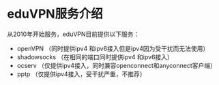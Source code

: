 # eduVPN服务介绍
从2010年开始服务，eduVPN目前提供以下服务：
 * openVPN （同时提供ipv4 和ipv6接入但是ipv4因为受干扰而无法使用）
 * shadowsocks （在相同的端口同时提供ipv4 和ipv6接入）
 * ocserv （仅提供ipv4接入，同时兼容openconnect和anyconnect客户端）
 * pptp （仅提供ipv4接入，受干扰严重，不推荐）

